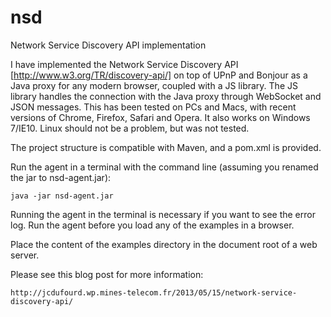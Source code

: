 nsd
===

Network Service Discovery API implementation

I have implemented the Network Service Discovery API [http://www.w3.org/TR/discovery-api/] 
on top of UPnP and Bonjour as a Java proxy for any modern browser, coupled with a JS library. 
The JS library handles the connection with the Java proxy through WebSocket and JSON messages.
This has been tested on PCs and Macs, with recent versions of Chrome, Firefox, Safari and Opera. 
It also works on Windows 7/IE10. Linux should not be a problem, but was not tested.

The project structure is compatible with Maven, and a pom.xml is provided.

Run the agent in a terminal with the command line (assuming you renamed the jar to nsd-agent.jar):

	java -jar nsd-agent.jar

Running the agent in the terminal is necessary if you want to see the error log. 
Run the agent before you load any of the examples in a browser.

Place the content of the examples directory in the document root of a web server. 

Please see this blog post for more information:

	http://jcdufourd.wp.mines-telecom.fr/2013/05/15/network-service-discovery-api/

